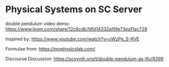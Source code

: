 # Physical Systems on SC Server

double pendulum video demo: https://www.loom.com/share/12c6cdb7dfd14332af6fe73ea11ac729

Inspired by: https://www.youtube.com/watch?v=uWzPe_S-RVE

Formulae from: https://myphysicslab.com/

Discourse Discussion: https://scsynth.org/t/double-pendulum-as-lfo/8399
